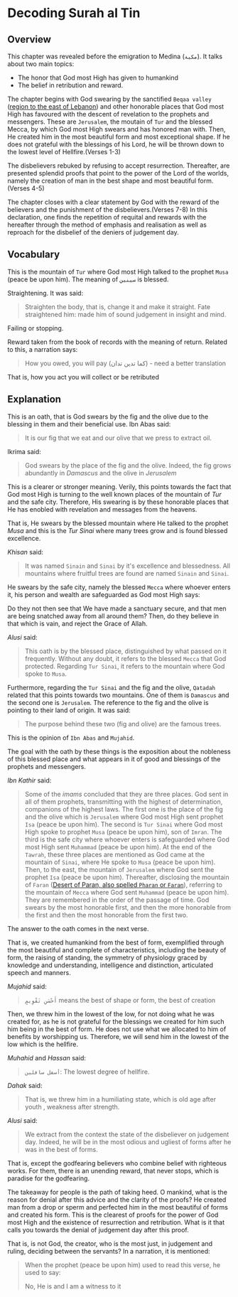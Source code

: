 # Decoding Surah al Tin

## Overview

This chapter was revealed before the emigration to Medina (`مكية`). It talks about two main topics:

- The honor that God most High has given to humankind
- The belief in retribution and reward.

The chapter begins with God swearing by the sanctified `Beqaa valley` ([region to the east of Lebanon](https://en.wikipedia.org/wiki/Beqaa_Valley)) and other honorable places that God most High has favoured with the descent of revelation to the prophets and messengers. These are `Jerusalem`, the moutain of `Tur` and the blessed Mecca, by which God most High swears and has honored man with. Then, He created him in the most beautiful form and most exceptional shape. If he does not grateful with the blessings of his Lord, he will be thrown down to the lowest level of Hellfire.(Verses 1-3)

The disbelievers rebuked by refusing to accept resurrection. Thereafter, are presented splendid proofs that point to the power of the Lord of the worlds, namely the creation of man in the best shape and most beautiful form.(Verses 4-5)

The chapter closes with a clear statement by God with the reward of the believers and the punishment of the disbelievers.(Verses 7-8) In this declaration, one finds the repetition of requital and rewards with the hereafter through the method of emphasis and realisation as well as reproach for the disbelief of the deniers of judgement day.

## Vocabulary

<Vocabulary word="طور سينين">

This is the mountain of `Tur` where God most High talked to the prophet `Musa` (peace be upon him). The meaning of `سينين` is blessed.

</Vocabulary>
<Vocabulary word="تقويم">

Straightening. It was said:
> Straighten the body, that is, change it and make it straight. Fate straightened him: made him of sound judgement in insight and mind.

</Vocabulary>
<Vocabulary word="ممنون">

Failing or stopping.

</Vocabulary>
<Vocabulary word="الدِّين">

Reward taken from the book of records with the meaning of return. Related to this, a narration says:
> How you owed, you will pay (كما تدين تدان) - need a better translation

That is, how you act you will collect or be retributed

</Vocabulary>

## Explanation

<showVersesFrom95 ayahs={[1]}>

This is an oath, that is God swears by the fig and the olive due to the blessing in them and their beneficial use. Ibn Abas said:

> It is our fig that we eat and our olive that we press to extract oil.

Ikrima said:

> God swears by the place of the fig and the olive. Indeed, the fig grows abundantly in *Damascus* and the olive in *Jerusalem*

This is a clearer or stronger meaning. Verily, this points towards the fact that God most High is turning to the well known places of the mountain of *Tur* and the safe city. Therefore, His swearing is by these honorable places that He has enobled with revelation and messages from the heavens. 

</showVersesFrom95>

<showVersesFrom95 ayahs={[2]}>

That is, He swears by the blessed mountain where He talked to the prophet *Musa* and this is the *Tur Sinai* where many trees grow and is found blessed excellence.

*Khisan* said:

> It was named `Sinain` and `Sinai` by it's excellence and blessedness. All mountains where fruitful trees are found are named `Sinain` and `Sinai`.

</showVersesFrom95>

<showVersesFrom95 ayahs={[3]}>

He swears by the safe city, namely the blessed `Mecca` where whoever enters it, his person and wealth are safeguarded as God most High says:

<showVersesFrom29 ayahs={[67]}>

Do they not then see that We have made a sanctuary secure, and that men are being snatched away from all around them? Then, do they believe in that which is vain, and reject the Grace of Allah.

</showVersesFrom29>

*Alusi* said:

> This oath is by the blessed place, distinguished by what passed on it frequently. Without any doubt, it refers to the blessed `Mecca` that God protected. Regarding `Tur Sinai`, it refers to the mountain where God spoke to `Musa`. 

Furthermore, regarding the `Tur Sinai` and the fig and the olive, `Qatadah` related that this points towards two mountains. One of them is `Damascus` and the second one is `Jerusalem`. The reference to the fig and the olive is pointing to their land of origin. It was said:

> The purpose behind these two (fig and olive) are the famous trees.

This is the opinion of `Ibn Abas` and `Mujahid`.

The goal with the oath by these things is the exposition about the nobleness of this blessed place and what appears in it of good and blessings of the prophets and messengers.

*Ibn Kathir* said:

> Some of the *imams* concluded that they are three places. God sent in all of them prophets, transmitting with the highest of determination, companions of the highest laws. The first one is the place of the fig and the olive which is `Jerusalem` where God most High sent prophet `Isa` (peace be upon him). The second is `Tur Sinai` where God most High spoke to prophet `Musa` (peace be upon him), son of `Imran`. The third is the safe city where whoever enters is safeguarded where God most High sent `Muhammad` (peace be upon him). At the end of the `Tawrah`, these three places are mentioned as God came at the mountain of `Sinai`, where He spoke to `Musa` (peace be upon him). Then, to the east, the mountain of `Jerusalem` where God sent the prophet `Isa` (peace be upon him). Thereafter, disclosing the mountain of `Faran` ([Desert of Paran, also spelled `Pharan` or `Faran`](https://en.wikipedia.org/wiki/Desert_of_Paran)), referring to the mountain of `Mecca` where God sent `Muhammad` (peace be upon him). They are remembered in the order of the passage of time. God swears by the most honorable first, and then the more honorable from the first and then the most honorable from the first two.

The answer to the oath comes in the next verse.

</showVersesFrom95>

<showVersesFrom95 ayahs={[4]}>

That is, we created humankind from the best of form, exemplified through the most beautiful and complete of characteristics, including the beauty of form, the raising of standing, the symmetry of physiology graced by knowledge and understanding, intelligence and distinction, articulated speech and manners.

*Mujahid* said:

> `أَحْسَنِ تَقْوِيمٍ` means the best of shape or form, the best of creation


</showVersesFrom95>

<showVersesFrom95 ayahs={[5]}>

Then, we threw him in the lowest of the low, for not doing what he was created for, as he is not grateful for the blessings we created for him such him being in the best of form. He does not use what we allocated to him of benefits by worshipping us. Therefore, we will send him in the lowest of the low which is the hellfire.

*Muhahid* and *Hassan* said:

> `أسفل سافلين`: The lowest degree of hellfire.

*Dahak* said:

> That is, we threw him in a humiliating state, which is old age after youth , weakness after strength.

*Alusi* said:

> We extract from the context the state of the disbeliever on judgement day. Indeed, he will be in the most odious and ugliest of forms after he was in the best of forms.


</showVersesFrom95>

<showVersesFrom95 ayahs={[6]}>

That is, except the godfearing believers who combine belief with righteous works. For them, there is an unending reward, that never stops, which is paradise for the godfearing.

</showVersesFrom95>

<showVersesFrom95 ayahs={[7]}>

The takeaway for people is the path of taking heed. O mankind, what is the reason for denial after this advice and the clarity of the proofs? He created man from a drop or sperm and perfected him in the most beautiful of forms and created his form. This is the clearest of proofs for the power of God most High and the existence of resurrection and retribution. What is it that calls you towards the denial of judgement day after this proof.

</showVersesFrom95>

<showVersesFrom95 ayahs={[8]}>

That is, is not God, the creator, who is the most just, in judgement and ruling, deciding between the servants? In a narration,   it is mentioned:

> When the prophet (peace be upon him) used to read this verse, he used to say: 
>
> No, He is and I am a witness to it

</showVersesFrom95>